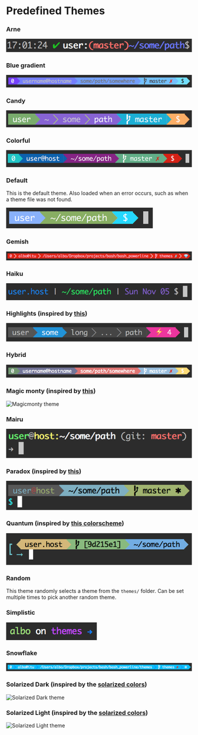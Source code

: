# Predefined Themes

### Arne

![Arne theme](/screenshots/arne.png)

### Blue gradient

![Blue gradient theme](/screenshots/blue_gradient.png)

### Candy

![Candy theme](/screenshots/candy.png)

### Colorful

![Colorful theme](/screenshots/colorful.png)

### Default

This is the default theme. Also loaded when an error occurs, such as when a
theme file was not found.

![Default theme](/screenshots/default.png)

### Gemish

![Gemish theme](/screenshots/gemish.png)

### Haiku

![Haiku theme](/screenshots/haiku.png)

### Highlights (inspired by [this](https://github.com/banga/powerline-shell))

![Highlights theme](/screenshots/highlights.png)

### Hybrid

![Hybrid theme](/screenshots/hybrid.png)

### Magic monty (inspired by [this](https://github.com/magicmonty/bash-git-prompt))

![Magicmonty theme](/screenshots/magicmonty.png)

### Mairu

![Mairu theme](/screenshots/mairu.png)

### Paradox (inspired by [this](http://www.paradox.io/posts/9-my-new-zsh-prompt))

![Paradox theme](/screenshots/paradox.png)

### Quantum (inspired by [this colorscheme](https://github.com/tyrannicaltoucan/vim-quantum))

![Quantum theme](/screenshots/quantum.png)

### Random

This theme randomly selects a theme from the `themes/` folder. Can be set
multiple times to pick another random theme.

### Simplistic

![Simplistic theme](/screenshots/simplistic.png)

### Snowflake

![Snowflake theme](/screenshots/snowflake.png)

### Solarized Dark (inspired by the [solarized colors](http://ethanschoonover.com/solarized))

![Solarized Dark theme](/screenshots/solarized_dark.png)

### Solarized Light (inspired by the [solarized colors](http://ethanschoonover.com/solarized))

![Solarized Light theme](/screenshots/solarized_light.png)
